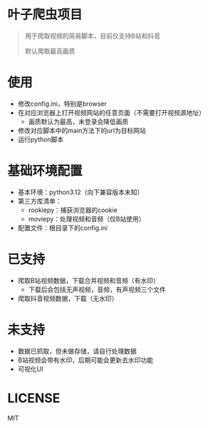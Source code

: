 # 叶子爬虫项目
>用于爬取视频的简易脚本，目前仅支持B站和抖音
> 
>默认爬取最高画质

# 使用
- 修改config.ini，特别是browser
- 在对应浏览器上打开视频网站的任意页面（不需要打开视频源地址）
  - 画质默认为最高，未登录会降低画质
- 修改对应脚本中的main方法下的url为目标网站
- 运行python脚本

# 基础环境配置
- 基本环境：python3.12（向下兼容版本未知）
- 第三方库清单：
  - rookiepy：捕获浏览器的cookie
  - moviepy：处理视频和音频（仅B站使用）
- 配置文件：根目录下的config.ini

# 已支持
- 爬取B站视频数据，下载合并视频和音频（有水印）
  - 下载后会包括无声视频，音频，有声视频三个文件
- 爬取抖音视频数据，下载（无水印）

# 未支持
- 数据已抓取，但未做存储，请自行处理数据
- B站视频会带有水印，后期可能会更新去水印功能
- 可视化UI

# LICENSE
MIT